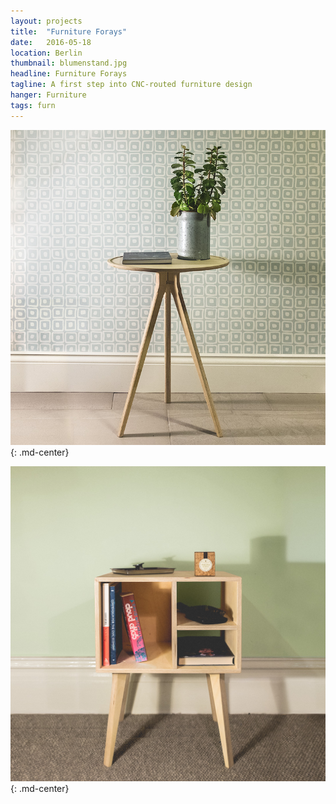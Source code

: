 ```yaml
---
layout: projects
title:  "Furniture Forays"
date:   2016-05-18
location: Berlin
thumbnail: blumenstand.jpg
headline: Furniture Forays
tagline: A first step into CNC-routed furniture design
hanger: Furniture
tags: furn
---
```


![alt text](/assets/imgs/projects/blumenstand.jpg)
{: .md-center}

![alt text](/assets/imgs/projects/nachttisch.jpg)
{: .md-center}

